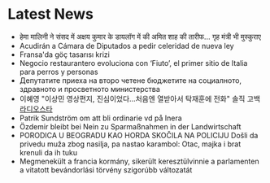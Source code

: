 # Latest News
-  हेमा मालिनी ने संसद में अक्षय कुमार के डायलॉग में की अमित शाह की तारीफ... गृह मंत्री भी मुस्कुराए
-  Acudirán a Cámara de Diputados a pedir celeridad de nueva ley
-  Fransa'da göç tasarısı krizi
-  Negocio restaurantero evoluciona con ‘Fiuto’, el primer sitio de Italia para perros y personas
-  Депутатите приеха на второ четене бюджетите на социалното, здравното и просветното министерствa
-  이혜영 "이상민 영상편지, 진심이었다…처음엔 열받아서 탁재훈에 전화" 솔직 고백 [라디오스타](종합)
-  Patrik Sundström om att bli ordinarie vd på Inera
-  Özdemir bleibt bei Nein zu Sparmaßnahmen in der Landwirtschaft
-  PORODICA U BEOGRADU KAO HORDA SKOČILA NA POLICIJU Došli da privedu muža zbog nasilja, pa nastao karambol: Otac, majka i brat krenuli da ih tuku
-  Megmenekült a francia kormány, sikerült keresztülvinnie a parlamenten a vitatott bevándorlási törvény szigorúbb változatát
